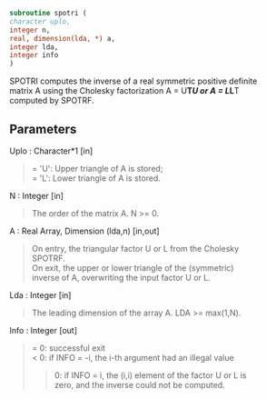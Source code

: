 ```fortran  
subroutine spotri (  
character uplo,  
integer n,  
real, dimension(lda, *) a,  
integer lda,  
integer info  
)  
```  
  
SPOTRI computes the inverse of a real symmetric positive definite  
matrix A using the Cholesky factorization A = U**T*U or A = L*L**T  
computed by SPOTRF.  
  
## Parameters  
Uplo : Character*1 [in]  
> = 'U':  Upper triangle of A is stored;  
> = 'L':  Lower triangle of A is stored.  
  
N : Integer [in]  
> The order of the matrix A.  N >= 0.  
  
A : Real Array, Dimension (lda,n) [in,out]  
> On entry, the triangular factor U or L from the Cholesky  
> SPOTRF.  
> On exit, the upper or lower triangle of the (symmetric)  
> inverse of A, overwriting the input factor U or L.  
  
Lda : Integer [in]  
> The leading dimension of the array A.  LDA >= max(1,N).  
  
Info : Integer [out]  
> = 0:  successful exit  
> < 0:  if INFO = -i, the i-th argument had an illegal value  
> > 0:  if INFO = i, the (i,i) element of the factor U or L is  
> zero, and the inverse could not be computed.  
  
